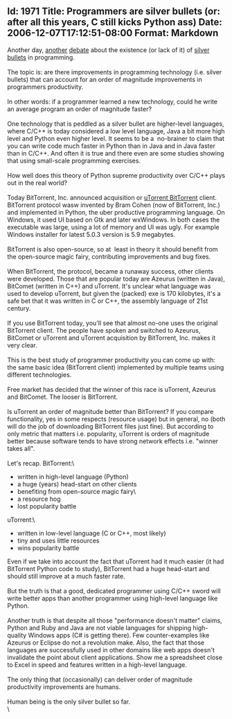 Id: 1971
Title: Programmers are silver bullets (or: after all this years, C still kicks Python ass)
Date: 2006-12-07T17:12:51-08:00
Format: Markdown
--------------
Another day,
[another](http://www.knowing.net/PermaLink,guid,a3319866-bcd1-4f0a-bce6-c7138e16b240.aspx)
[debate](http://wesnerm.blogs.com/net_undocumented/2006/12/lego_programmin.html)
about the existence (or lack of it) of [silver
bullets](http://www.joelonsoftware.com/items/2006/12/05.html) in
programming.\
\
The topic is: are there improvements in programming technology (i.e.
silver bullets) that can account for an order of magnitude improvements
in programmers productivity.\
\
In other words: if a programmer learned a new technology, could he write
an average program an order of magnitude faster?\
\
One technology that is peddled as a silver bullet are higher-level
languages, where C/C++ is today considered a low level language, Java a
bit more high level and Python even higher level. It seems to be a 
no-brainer to claim that you can write code much faster in Python than
in Java and in Java faster than in C/C++. And often it is true and there
even are some studies showing that using small-scale programming
exercises.\
\
How well does this theory of Python supreme productivity over C/C++
plays out in the real world?\
\
Today BitTorrent, Inc. announced acquisition or [uTorrent
BitTorrent](http://forum.utorrent.com/viewtopic.php?id=17279) client.
BitTorrent protocol wasw invented by Bram Cohen (now of BitTorrent,
Inc.) and implemented in Python, the uber productive programming
language. On Windows, it used UI based on Gtk and later wxWindows. In
both cases the executable was large, using a lot of memory and UI was
ugly. For example Windows installer for latest 5.0.3 version is 5.9
megabytes.\
\
BitTorrent is also open-source, so at  least in theory it should benefit
from the open-source magic fairy, contributing improvements and bug
fixes.\
\
When BitTorrent, the protocol, became a runaway success, other clients
were developed. Those that are popular today are Azeurus (written in
Java), BitComet (written in C++) and uTorrent. It's unclear what
language was used to develop uTorrent, but given the (packed) exe is 170
kilobytes, it's a safe bet that it was written in C or C++, the assembly
language of 21st century.\
\
If you use BitTorrent today, you'll see that almost no-one uses the
original BitTorrent client. The people have spoken and switched to
Azeurus, BitComet or uTorrent and uTorrent acquisition by BitTorrent,
Inc. makes it very clear.\
\
This is the best study of programmer productivity you can come up with:
the same basic idea (BitTorrent client) implemented by multiple teams
using different technologies.\
\
Free market has decided that the winner of this race is uTorrent,
Azeurus and BitComet. The looser is BitTorrent.\
\
Is uTorrent an order of magnitude better than BitTorrent? If you compare
functionality, yes in some respects (resource usage) but in general, no
(both will do the job of downloading BitTorrent files just fine). But
according to only metric that matters i.e. popularity, uTorrent is
orders of magnitude better because software tends to have strong network
effects i.e. "winner takes all".\
\
Let's recap. BitTorrent:\

-   written in high-level language (Python)
-   a huge (years) head-start on other clients
-   benefiting from open-source magic fairy\
-   a resource hog
-   lost popularity battle

uTorrent:\

-   written in low-level language (C or C++, most likely)
-   tiny and uses little resources
-   wins popularity battle

Even if we take into account the fact that uTorrent had it much easier
(it had BitTorrent Python code to study), BitTorrent had a huge
head-start and should still improve at a much faster rate.\
\
But the truth is that a good, dedicated programmer using C/C++ sword
will write better apps than another programmer using high-level language
like Python.\
\
Another truth is that despite all those "performance doesn't matter"
claims, Python and Ruby and Java are not viable languages for shipping
high-quality Windows apps (C\# is getting there). Few counter-examples
like Azeurus or Eclipse do not a revolution make. Also, the fact that
those languages are successfully used in other domains like web apps
doesn't invalidate the point about client applications. Show me a
spreadsheet close to Excel in speed and features written in a high-level
language.\
\
The only thing that (occasionally) can deliver order of magnitude
productivity improvements are humans.\
\
Human being is the only silver bullet so far.\
\

